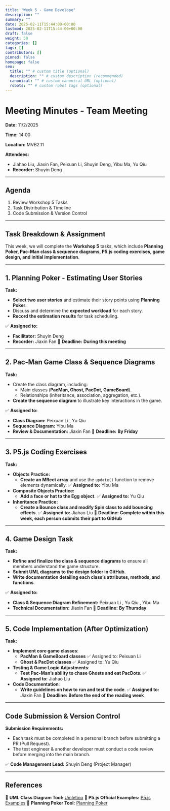 ```yaml
---
title: "Week 5 - Game Develope"
description: ""
summary: ""
date: 2025-02-11T15:44:00+00:00
lastmod: 2025-02-11T15:44:00+00:00
draft: false
weight: 50
categories: []
tags: []
contributors: []
pinned: false
homepage: false
seo:
  title: "" # custom title (optional)
  description: "" # custom description (recommended)
  canonical: "" # custom canonical URL (optional)
  robots: "" # custom robot tags (optional)
---
```


# Meeting Minutes - Team Meeting 

 **Date:** 11/2/2025
 
 **Time:** 14:00
 
 **Location:** MVB2.11
 
 **Attendees:**

- Jiahao Liu, Jiaxin Fan, Peixuan Li, Shuyin Deng, Yibu Ma, Yu Qiu
- **Recorder:** Shuyin Deng

------

## Agenda

1. Review Workshop 5 Tasks
2. Task Distribution & Timeline
3. Code Submission & Version Control

------

## Task Breakdown & Assignment

This week, we will complete the **Workshop 5** tasks, which include **Planning Poker, Pac-Man class & sequence diagrams, P5.js coding exercises, game design, and initial implementation**.

------

## **1. Planning Poker - Estimating User Stories** 

 **Task:**

- **Select two user stories** and estimate their story points using **Planning Poker**.
- Discuss and determine the **expected workload** for each story.
- **Record the estimation results** for task scheduling.

✅ **Assigned to:**

- **Facilitator:** Shuyin Deng 
- **Recorder:** Jiaxin Fan 
   📆 **Deadline:** **During this meeting**

------

## **2. Pac-Man Game Class & Sequence Diagrams** 

 **Task:**

- Create the class diagram, including: 
  - Main classes (**PacMan, Ghost, PacDot, GameBoard**).
  - Relationships (inheritance, association, aggregation, etc.).
- **Create the sequence diagram** to illustrate key interactions in the game.

✅ **Assigned to:**

- **Class Diagram:** Peixuan Li , Yu Qiu 
- **Sequence Diagram:** Yibu Ma 
- **Review & Documentation:** Jiaxin Fan 
   📆 **Deadline:** **By Friday**

------

## 3. P5.js Coding Exercises 

 **Task:**

- **Objects Practice:**
  - **Create an MRect array** and use the `update()` function to remove elements dynamically.
     ✅ **Assigned to:** Yibu Ma 
- **Composite Objects Practice:**
  - **Add a face or hat to the Egg object**.
     ✅ **Assigned to:** Yu Qiu 
- **Inheritance Practice:**
  - **Create a Bounce class and modify Spin class to add bouncing effects**.
     ✅ **Assigned to:** Jiahao Liu 
     📆 **Deadline:** **Complete within this week, each person submits their part to GitHub**

------

## **4. Game Design Task**

 **Task:**

- **Refine and finalize the class & sequence diagrams** to ensure all members understand the game structure.
- **Submit UML diagrams to the design folder in GitHub**.
- **Write documentation detailing each class’s attributes, methods, and functions**.

✅ **Assigned to:**

- **Class & Sequence Diagram Refinement:** Peixuan Li , Yu Qiu , Yibu Ma 
- **Technical Documentation:** Jiaxin Fan 
   📆 **Deadline:** **By Thursday**

------

## **5. Code Implementation (After Optimization)**

 **Task:**

- **Implement core game classes**:
  - **PacMan & GameBoard classes** ✅ Assigned to: Peixuan Li 
  - **Ghost & PacDot classes** ✅ Assigned to: Yu Qiu 
- **Testing & Game Logic Adjustments**:
  - **Test Pac-Man’s ability to chase Ghosts and eat PacDots**.
     ✅ **Assigned to:** Jiahao Liu 
- **Code Documentation**:
  - **Write guidelines on how to run and test the code**.
     ✅ **Assigned to:** Jiaxin Fan 
     📆 **Deadline:** **Before the end of the reading week**

------

##  Code Submission & Version Control

 **Submission Requirements:**

- Each task must be completed in a personal branch before submitting a PR (Pull Request).
- The test engineer & another developer must conduct a code review before merging into the main branch.

✅ **Code Management Lead:** Shuyin Deng (Project Manager)

------

##  References

📌 **UML Class Diagram Tool:** [Umletino](https://www.umletino.com/umletino.html)
 📌 **P5.js Official Examples:** [P5.js Examples](https://p5js.org/examples/)
 📌 **Planning Poker Tool:** [Planning Poker](https://planning-poker-agile.web.app/)

